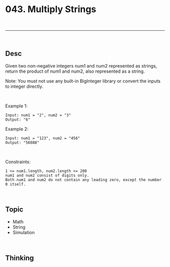 # 043. Multiply Strings

<br>

---

<br>


## Desc 

Given two non-negative integers num1 and num2 represented as strings, return the product of num1 and num2, also represented as a string.

Note: You must not use any built-in BigInteger library or convert the inputs to integer directly.

<br>

Example 1:

```
Input: num1 = "2", num2 = "3"
Output: "6"
```


Example 2:

```
Input: num1 = "123", num2 = "456"
Output: "56088"
```

<br>

Constraints:

```
1 <= num1.length, num2.length <= 200
num1 and num2 consist of digits only.
Both num1 and num2 do not contain any leading zero, except the number 0 itself.
```

<br>

## Topic

* Math
* String
* Simulation


<br>

## Thinking

